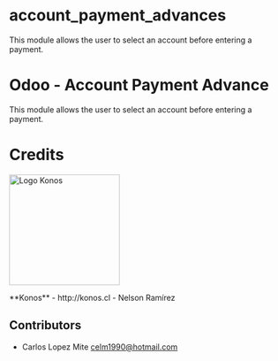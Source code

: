 # account_payment_advances
This module allows the user to select an account before entering a payment.


Odoo - Account Payment Advance
=============================
This module allows the user to select an account before entering a payment.


Credits
=======
<p>
<img width="200" alt="Logo Konos" src="https://www.konos.cl/web/image/res.company/1/logo?unique=445cd30" />
</p>
**Konos** - http://konos.cl
 - Nelson Ramírez <info@konos.cl>

Contributors
------------

- Carlos Lopez Mite <celm1990@hotmail.com>


